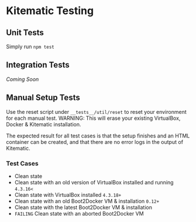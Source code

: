 # Kitematic Testing

## Unit Tests

Simply run `npm test`

## Integration Tests

*Coming Soon*

## Manual Setup Tests

Use the reset script under `__tests__/util/reset` to reset your environment for each manual test. WARNING: This will erase your existing VirtualBox, Docker & Kitematic installation.

The expected result for all test cases is that the setup finishes and an HTML container can be created, and that there are no error logs in the output of Kitematic.

### Test Cases

- Clean state
- Clean state with an old version of VirtualBox installed and running `4.3.16<`
- Clean state with VirtualBox installed `4.3.18+`
- Clean state with an old Boot2Docker VM & installation `0.12+`
- Clean state with the latest Boot2Docker VM & installation
- `FAILING` Clean state with an aborted Boot2Docker VM
